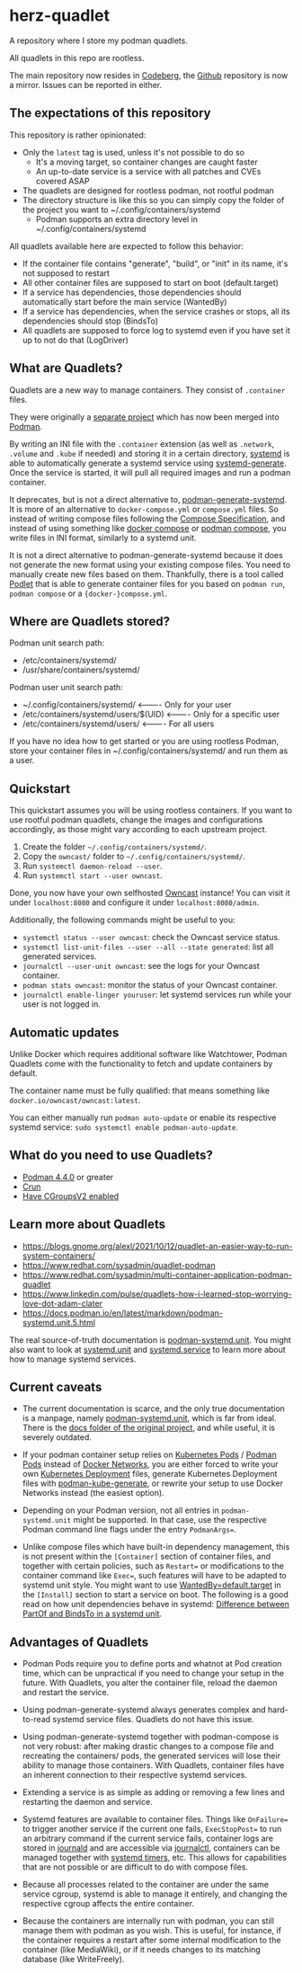 # herz-quadlet
A repository where I store my podman quadlets.

All quadlets in this repo are rootless.

The main repository now resides in [Codeberg](https://codeberg.org/herzenschein/herz-quadlet),
the [Github](https://github.com/herzenschein/herz-quadlet) repository is now a mirror.
Issues can be reported in either.

## The expectations of this repository

This repository is rather opinionated:

* Only the `latest` tag is used, unless it's not possible to do so
  * It's a moving target, so container changes are caught faster
  * An up-to-date service is a service with all patches and CVEs covered ASAP
* The quadlets are designed for rootless podman, not rootful podman
* The directory structure is like this so you can simply copy the folder of the project you want to ~/.config/containers/systemd
  * Podman supports an extra directory level in ~/.config/containers/systemd

All quadlets available here are expected to follow this behavior:

* If the container file contains "generate", "build", or "init" in its name, it's not supposed to restart
* All other container files are supposed to start on boot (default.target)
* If a service has dependencies, those dependencies should automatically start before the main service (WantedBy)
* If a service has dependencies, when the service crashes or stops, all its dependencies should stop (BindsTo)
* All quadlets are supposed to force log to systemd even if you have set it up to not do that (LogDriver)

## What are Quadlets?

Quadlets are a new way to manage containers. They consist of `.container` files.

They were originally a [separate project](https://github.com/containers/quadlet)
which has now been merged into [Podman](https://github.com/containers/podman).

By writing an INI file with the `.container` extension (as well as `.network`,
`.volume` and `.kube` if needed) and storing it in a certain directory,
[systemd](https://systemd.io/) is able to automatically generate a systemd
service using
[systemd-generate](https://www.freedesktop.org/software/systemd/man/systemd.generator.html).
Once the service is started, it will pull all required images and run a podman
container.

It deprecates, but is not a direct alternative to,
[podman-generate-systemd](https://docs.podman.io/en/latest/markdown/podman-generate-systemd.1.html).
It is more of an alternative to `docker-compose.yml` or `compose.yml` files.
So instead of writing compose files following the
[Compose Specification](https://compose-spec.io/),
and instead of using something like
[docker compose](https://docs.docker.com/compose/) or
[podman compose](https://github.com/containers/podman-compose),
you write files in INI format, similarly to a systemd unit.

It is not a direct alternative to podman-generate-systemd because it does not
generate the new format using your existing compose files. You need to manually
create new files based on them. Thankfully, there is a tool called
[Podlet](https://github.com/k9withabone/podlet) that is able to generate
container files for you based on `podman run`, `podman compose` or a
`{docker-}compose.yml`.

## Where are Quadlets stored?

Podman unit search path:

* /etc/containers/systemd/
* /usr/share/containers/systemd/

Podman user unit search path:

* ~/.config/containers/systemd/        <---- Only for your user
* /etc/containers/systemd/users/$(UID) <---- Only for a specific user
* /etc/containers/systemd/users/       <---- For all users

If you have no idea how to get started or you are using rootless Podman, store
your container files in ~/.config/containers/systemd/ and run them as a user.

## Quickstart

This quickstart assumes you will be using rootless containers. If you want to
use rootful podman quadlets, change the images and configurations accordingly,
as those might vary according to each upstream project.

1. Create the folder `~/.config/containers/systemd/`.
2. Copy the `owncast/` folder to `~/.config/containers/systemd/`.
3. Run `systemctl daemon-reload --user`.
4. Run `systemctl start --user owncast`.

Done, you now have your own selfhosted [Owncast](https://owncast.online/)
instance! You can visit it under `localhost:8080` and configure it under
`localhost:8080/admin`.

Additionally, the following commands might be useful to you:

* `systemctl status --user owncast`: check the Owncast service status.
* `systemctl list-unit-files --user --all --state generated`: list all
generated services.
* `journalctl --user-unit owncast`: see the logs for your Owncast container.
* `podman stats owncast`: monitor the status of your Owncast container.
* `journalctl enable-linger youruser`: let systemd services run while your
user is not logged in.

## Automatic updates

Unlike Docker which requires additional software like Watchtower, Podman Quadlets come with the functionality to fetch and update containers by default.

The container name must be fully qualified: that means something like `docker.io/owncast/owncast:latest`.

You can either manually run `podman auto-update` or enable its respective systemd service: `sudo systemctl enable podman-auto-update`.

## What do you need to use Quadlets?

* [Podman 4.4.0](https://github.com/containers/podman/releases/tag/v4.4.0) or greater
* [Crun](https://github.com/containers/crun)
* [Have CGroupsV2 enabled](https://access.redhat.com/documentation/en-us/red_hat_enterprise_linux/8/html/managing_monitoring_and_updating_the_kernel/using-cgroups-v2-to-control-distribution-of-cpu-time-for-applications_managing-monitoring-and-updating-the-kernel#mounting-cgroups-v2_using-cgroups-v2-to-control-distribution-of-cpu-time-for-applications)

## Learn more about Quadlets

* https://blogs.gnome.org/alexl/2021/10/12/quadlet-an-easier-way-to-run-system-containers/
* https://www.redhat.com/sysadmin/quadlet-podman
* https://www.redhat.com/sysadmin/multi-container-application-podman-quadlet
* https://www.linkedin.com/pulse/quadlets-how-i-learned-stop-worrying-love-dot-adam-clater
* https://docs.podman.io/en/latest/markdown/podman-systemd.unit.5.html

The real source-of-truth documentation is
[podman-systemd.unit](https://docs.podman.io/en/latest/markdown/podman-systemd.unit.5.html).
You might also want to look at
[systemd.unit](https://www.freedesktop.org/software/systemd/man/systemd.unit.html) and
[systemd.service](https://www.freedesktop.org/software/systemd/man/systemd.service.html)
to learn more about how to manage systemd services.

## Current caveats

* The current documentation is scarce, and the only true documentation is a
manpage, namely
[podman-systemd.unit](https://docs.podman.io/en/latest/markdown/podman-systemd.unit.5.html),
which is far from ideal. There is the
[docs folder of the original project](https://github.com/containers/quadlet/blob/main/docs/),
and while useful, it is severely outdated.

* If your podman container setup relies on
[Kubernetes Pods](https://kubernetes.io/docs/concepts/workloads/pods/) /
[Podman Pods](https://docs.podman.io/en/latest/markdown/podman-pod.1.html)
instead of [Docker Networks](https://docs.docker.com/network/), you are either
forced to write your own
[Kubernetes Deployment](https://kubernetes.io/docs/concepts/workloads/controllers/deployment/)
files, generate Kubernetes Deployment files with
[podman-kube-generate](https://docs.podman.io/en/latest/markdown/podman-kube-generate.1.html),
or rewrite your setup to use Docker Networks instead (the easiest option).

* Depending on your Podman version, not all entries in `podman-systemd.unit`
might be supported. In that case, use the respective Podman command line flags
under the entry `PodmanArgs=`.

* Unlike compose files which have built-in dependency management, this is not
present within the `[Container]` section of container files, and together with
certain policies, such as `Restart=` or modifications to the container command
like `Exec=`, such features will have to be adapted to systemd unit style.
You might want to use
[WantedBy=default.target](https://docs.podman.io/en/latest/markdown/podman-systemd.unit.5.html#enabling-unit-files)
in the `[Install]` section to start a service on boot.
The following is a good read on how unit dependencies behave in systemd:
[Difference between PartOf and BindsTo in a systemd unit](https://pychao.com/2021/02/24/difference-between-partof-and-bindsto-in-a-systemd-unit/).

## Advantages of Quadlets

* Podman Pods require you to define ports and whatnot at Pod creation time,
which can be unpractical if you need to change your setup in the future. With
Quadlets, you alter the container file, reload the daemon and restart the service.

* Using podman-generate-systemd always generates complex and hard-to-read
systemd service files. Quadlets do not have this issue.

* Using podman-generate-systemd together with podman-compose is not very robust:
after making drastic changes to a compose file and recreating the containers/
pods, the generated services will lose their ability to manage those containers.
With Quadlets, container files have an inherent connection to their respective
systemd services.

* Extending a service is as simple as adding or removing a few lines and
restarting the daemon and service.

* Systemd features are available to container files. Things like `OnFailure=`
to trigger another service if the current one fails, `ExecStopPost=` to run an
arbitrary command if the current service fails, container logs are stored in
[journald](https://www.freedesktop.org/software/systemd/man/systemd-journald.service.html)
and are accessible via
[journalctl](https://www.freedesktop.org/software/systemd/man/journalctl.html),
containers can be managed together with
[systemd timers](https://www.freedesktop.org/software/systemd/man/systemd.timer.html),
etc. This allows for capabilities that are not possible or are difficult to do
with compose files.

* Because all processes related to the container are under the same service
cgroup, systemd is able to manage it entirely, and changing the respective
cgroup affects the entire container.

* Because the containers are internally run with podman, you can still manage
them with podman as you wish. This is useful, for instance, if the container
requires a restart after some internal modification to the container (like
MediaWiki), or if it needs changes to its matching database (like WriteFreely).
